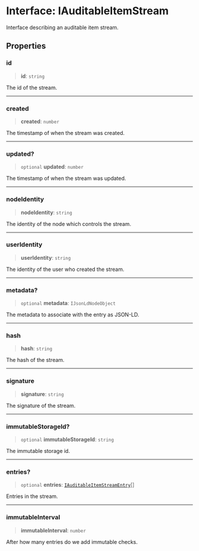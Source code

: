 # Interface: IAuditableItemStream

Interface describing an auditable item stream.

## Properties

### id

> **id**: `string`

The id of the stream.

***

### created

> **created**: `number`

The timestamp of when the stream was created.

***

### updated?

> `optional` **updated**: `number`

The timestamp of when the stream was updated.

***

### nodeIdentity

> **nodeIdentity**: `string`

The identity of the node which controls the stream.

***

### userIdentity

> **userIdentity**: `string`

The identity of the user who created the stream.

***

### metadata?

> `optional` **metadata**: `IJsonLdNodeObject`

The metadata to associate with the entry as JSON-LD.

***

### hash

> **hash**: `string`

The hash of the stream.

***

### signature

> **signature**: `string`

The signature of the stream.

***

### immutableStorageId?

> `optional` **immutableStorageId**: `string`

The immutable storage id.

***

### entries?

> `optional` **entries**: [`IAuditableItemStreamEntry`](IAuditableItemStreamEntry.md)[]

Entries in the stream.

***

### immutableInterval

> **immutableInterval**: `number`

After how many entries do we add immutable checks.
